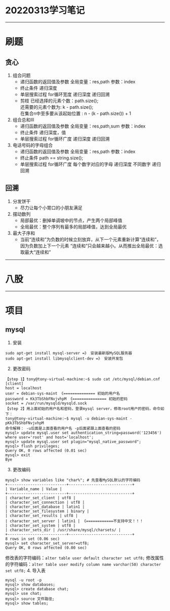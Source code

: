 # 20220313学习笔记

***

# 刷题

## 贪心

1. 组合问题
   * 递归函数的返回值及参数
   全局变量：res,path
   参数：index
   * 终止条件
   递归深度
   * 单层搜索过程
   for循环宽度
   递归深度
   递归回溯
   * 剪枝
   已经选择的元素个数：path.size();  
   还需要的元素个数为: k - path.size();  
   在集合n中至多要从该起始位置 : n - (k - path.size()) + 1
2. 组合总和III
   * 递归函数的返回值及参数
   全局变量：res,path,sum
   参数：index
   * 终止条件
   递归深度，值
   * 单层搜索过程
   for循环广度
   递归深度
   递归回溯
3. 电话号码的字母组合
   * 递归函数的返回值及参数
   全局变量：res,path
   参数：index
   * 终止条件
   path == string.size();
   * 单层搜索过程
   for循环广度 每个数字对应的字母
   递归深度 不同数字
   递归回溯

## 回溯

1. 分发饼干
    * 尽力让每个小胃口的小朋友满足
2. 摆动数列
    * 局部最优：删掉单调坡中的节点，产生两个局部峰值
    * 全局最优：整个序列有最多的局部峰值，达到全局最优
3. 最大子序和
    * 当前“连续和”为负数的时候立刻放弃，从下一个元素重新计算“连续和”，因为负数加上下一个元素 “连续和”只会越来越小。从而推出全局最优：选取最大“连续和”

***

# 八股

***

# 项目

## mysql

1. 安装

```
sudo apt-get install mysql-server =》 安装最新版MySQL服务器
sudo apt-get install libmysqlclient-dev =》 安装开发包
```

2. 更改密码

```
【step 1】tony@tony-virtual-machine:~$ sudo cat /etc/mysql/debian.cnf
[client]
host = localhost
user = debian-sys-maint 《============== 初始的用户名
password = Kk3TbShbFNvjvhpM 《=============== 初始的密码
socket = /var/run/mysqld/mysqld.sock
【step 2】用上面初始的用户名和密码，登录mysql server，修改root用户的密码，命令如下：
tony@tony-virtual-machine:~$ mysql -u debian-sys-maint -pKk3TbShbFNvjvhpM
命令解释： -u后面是上面查看的用户名 -p后面紧跟上面查看的密码
mysql> update mysql.user set authentication_string=password('123456') where user='root' and host='localhost';
mysql> update mysql.user set plugin="mysql_native_password";
mysql> flush privileges;
Query OK, 0 rows affected (0.01 sec)
mysql> exit
Bye
```

3. 更改编码

```
mysql> show variables like "char%"; # 先查看MySQL默认的字符编码
+--------------------------+----------------------------+
| Variable_name | Value |
+--------------------------+----------------------------+
| character_set_client | utf8 |
| character_set_connection | utf8 |
| character_set_database | latin1 |
| character_set_filesystem | binary |
| character_set_results | utf8 |
| character_set_server | latin1 | 《============不支持中文！！！
| character_set_system | utf8 |
| character_sets_dir | /usr/share/mysql/charsets/ |
+--------------------------+----------------------------+
8 rows in set (0.06 sec)
mysql> set character_set_server=utf8;
Query OK, 0 rows affected (0.00 sec)
```

修改表的字符编码：`alter table user default character set utf8;`
修改属性的字符编码：`alter table user modify column name varchar(50) character set utf8;`
4. 导入表

```
mysql -u root -p
mysql> show databases;
mysql> create database chat;
mysql> use chat;
mysql> source 文件路径;
mysql> show tables;

```
